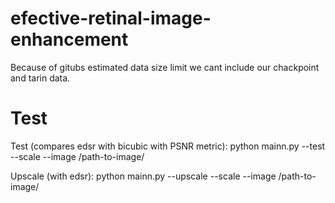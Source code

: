 # efective-retinal-image-enhancement
Because of gitubs estimated data size limit we cant include our chackpoint and tarin data.

# Test
Test (compares edsr with bicubic with PSNR metric):   python mainn.py --test --scale <scale> --image /path-to-image/

Upscale (with edsr):   python mainn.py --upscale --scale <scale> --image /path-to-image/
